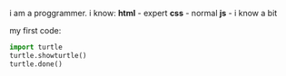 i am a proggrammer.
i know:
**html** - expert
**css** - normal
**js** - i know a bit

my first code:
```python
import turtle
turtle.showturtle()
turtle.done()
```
